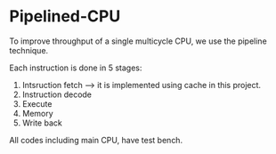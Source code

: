 # Pipelined-CPU

To improve throughput of a single multicycle CPU, we use the pipeline technique.

Each instruction is done in 5 stages:
1. Intsruction fetch --> it is implemented using cache in this project.
2. Instruction decode
3. Execute
4. Memory
5. Write back

All codes including main CPU, have test bench.
